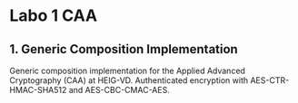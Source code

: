 # Labo 1 CAA

## 1. Generic Composition Implementation
Generic composition implementation for the Applied Advanced Cryptography (CAA) at HEIG-VD.
Authenticated encryption with AES-CTR-HMAC-SHA512 and AES-CBC-CMAC-AES.
